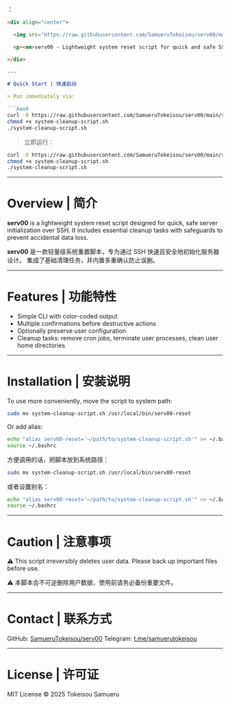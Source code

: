 ：

````md
<div align="center">

  <img src="https://raw.githubusercontent.com/SamueruTokeisou/serv00/main/logo.svg" alt="serv00 Logo" width="128" height="128" />

  <p><em>serv00 - Lightweight system reset script for quick and safe SSH server initialization.</em></p>

</div>

---

# Quick Start | 快速启动

> Run immediately via:

```bash
curl -O https://raw.githubusercontent.com/SamueruTokeisou/serv00/main/system-cleanup-script.sh
chmod +x system-cleanup-script.sh
./system-cleanup-script.sh
````

> 立即运行：

```bash
curl -O https://raw.githubusercontent.com/SamueruTokeisou/serv00/main/system-cleanup-script.sh
chmod +x system-cleanup-script.sh
./system-cleanup-script.sh
```

---

# Overview | 简介

**serv00** is a lightweight system reset script designed for quick, safe server initialization over SSH.
It includes essential cleanup tasks with safeguards to prevent accidental data loss.

**serv00** 是一款轻量级系统重置脚本，专为通过 SSH 快速且安全地初始化服务器设计。
集成了基础清理任务，并内置多重确认防止误删。

---

# Features | 功能特性

* Simple CLI with color-coded output
* Multiple confirmations before destructive actions
* Optionally preserve user configuration
* Cleanup tasks: remove cron jobs, terminate user processes, clean user home directories

---

# Installation | 安装说明

To use more conveniently, move the script to system path:

```bash
sudo mv system-cleanup-script.sh /usr/local/bin/serv00-reset
```

Or add alias:

```bash
echo "alias serv00-reset='~/path/to/system-cleanup-script.sh'" >> ~/.bashrc
source ~/.bashrc
```

方便调用的话，把脚本放到系统路径：

```bash
sudo mv system-cleanup-script.sh /usr/local/bin/serv00-reset
```

或者设置别名：

```bash
echo "alias serv00-reset='~/path/to/system-cleanup-script.sh'" >> ~/.bashrc
source ~/.bashrc
```

---

# Caution | 注意事项

⚠️ This script irreversibly deletes user data. Please back up important files before use.

⚠️ 本脚本会不可逆删除用户数据，使用前请务必备份重要文件。

---

# Contact | 联系方式

GitHub: [SamueruTokeisou/serv00](https://github.com/SamueruTokeisou/serv00)
Telegram: [t.me/samuerutokeisou](https://t.me/samuerutokeisou)

---

# License | 许可证

MIT License © 2025 Tokeisou Samueru

```


```
